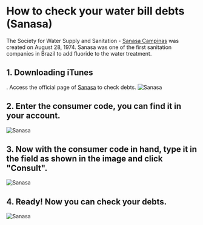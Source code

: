 # How to check your water bill debts (Sanasa)

The Society for Water Supply and Sanitation - [Sanasa Campinas](http://www.sanasa.com.br/inicio/default.aspx) was created on August 28, 1974. Sanasa was one of the first sanitation companies in Brazil to add fluoride to the water treatment.
       
## 1. Downloading iTunes
. Access the official page of [Sanasa](http://app.sanasa.com.br/vagencic4/app?hptAppId=FR900P&hptExec=Y) to check debts.
![Sanasa](/images/sanasa.png "Sanasa website")

## 2. Enter the consumer code, you can find it in your account.
![Sanasa](/images/conta-sanasa.png "Sanasa account")

## 3. Now with the consumer code in hand, type it in the field as shown in the image and click "Consult".
![Sanasa](/images/codigo-sanasa.png "Inserting code")

## 4. Ready! Now you can check your debts.
![Sanasa](/images/sanasa-debitos.png "Checking your debts")

